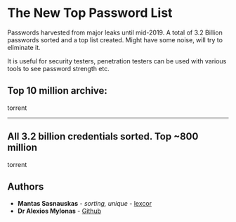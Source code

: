 # The New Top Password List

Passwords harvested from major leaks until mid-2019. A total of 3.2 Billion passwords sorted and a top list created. Might have some noise, will try to eliminate it.

It is useful for security testers, penetration testers can be used with various tools to see password strength etc.

## Top 10 million archive:
torrent
- - -

## All 3.2 billion credentials sorted. Top ~800 million
torrent



## Authors

* **Mantas Sasnauskas** - *sorting, unique* - [lexcor](https://github.com/lexcor)
* **Dr Alexios Mylonas** - [Github](https://github.com/milonis)
